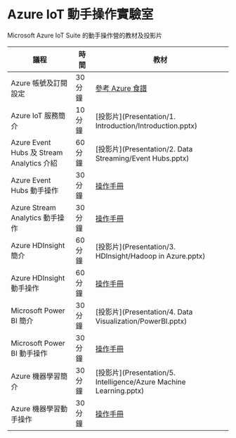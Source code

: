 # Azure IoT 動手操作實驗室

Microsoft Azure IoT Suite 的動手操作營的教材及投影片

議程 | 時間 | 教材
---- | ---- | ---- 
Azure 帳號及訂閱設定 | 30 分鐘 | [參考 Azure 食譜](http://book.azure-recipes.tw/chapter01/01_signup.html)
Azure IoT 服務簡介 | 10 分鐘 | [投影片](Presentation/1. Introduction/Introduction.pptx)
Azure Event Hubs 及 Stream Analytics 介紹 | 60 分鐘 | [投影片](Presentation/2. Data Streaming/Event Hubs.pptx) | [操作手冊](HOL/HOL1-EventHubs.md)
Azure Event Hubs 動手操作 | 30 分鐘 | [操作手冊](HOL/HOL1-EventHubs.md)
Azure Stream Analytics 動手操作 | 30 分鐘 | [操作手冊](HOL/HOL2-StreamAnalytics.md)
Azure HDInsight 簡介 | 60 分鐘 | [投影片](Presentation/3. HDInsight/Hadoop in Azure.pptx)
Azure HDInsight 動手操作 | 60 分鐘 | [操作手冊](HOL/HOL3-HDInsight.md)
Microsoft Power BI 簡介 | 30 分鐘 | [投影片](Presentation/4. Data Visualization/PowerBI.pptx)
Microsoft Power BI 動手操作 | 30 分鐘 | [操作手冊](HOL/HOL4-PowerBI.md)
Azure 機器學習簡介 | 30 分鐘 | [投影片](Presentation/5. Intelligence/Azure Machine Learning.pptx)
Azure 機器學習動手操作 | 30 分鐘 | [操作手冊](HOL/HOL5-MachineLearning.md)
